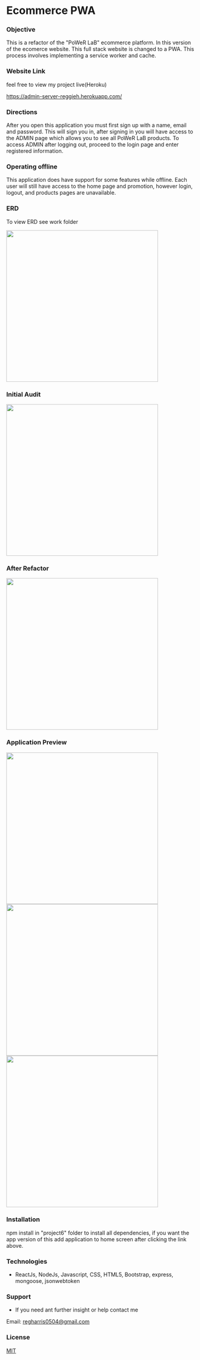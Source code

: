 # Ecommerce PWA

### Objective

This is a refactor of the "PoWeR LaB" ecommerce platform. In this version of the ecomerce website. This full stack website is changed to a PWA. This process involves implementing a service worker and cache.

### Website Link

feel free to view my project live(Heroku)

https://admin-server-reggieh.herokuapp.com/

### Directions

After you open this application you must first sign up with a name, email and password. This will sign you in, after signing in you will have access to the ADMIN page which allows you to see all PoWeR LaB products. To access ADMIN after logging out, proceed to the login page and enter registered information.

### Operating offline

This application does have support for some features while offline. Each user will still have access to the home page and promotion, however login, logout, and products pages are unavailable.

### ERD

To view ERD see work folder

<img src="work/erd.pdf" width="400px"/>

### Initial Audit

<img src="audit/pweraudit.png" width="400px"/>

### After Refactor

<img src="readmeimages/wemadeit.png" width="400px"/>

### Application Preview

<img src="readmeimages/homescreen.png" width="400px"/>

<img src="readmeimages/loading.png" width="400px"/>

<img src="readmeimages/application.png" width="400px"/>

### Installation

npm install in "project6" folder to install all dependencies, if you want the app version of this add application to home screen after clicking the link above.

### Technologies

- ReactJs, NodeJs, Javascript, CSS, HTML5, Bootstrap, express, mongoose, jsonwebtoken

### Support

- If you need ant further insight or help contact me

Email: regharris0504@gmail.com

### License

[MIT](https://choosealicense.com/licenses/mit/)
